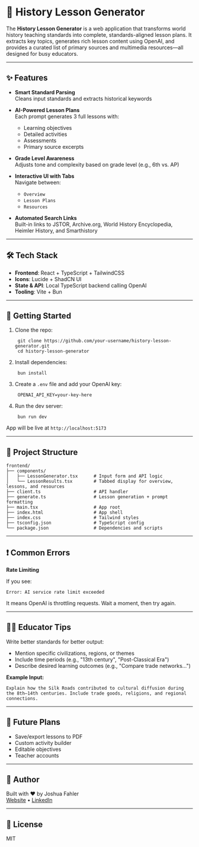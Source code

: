 # 📜 History Lesson Generator

The **History Lesson Generator** is a web application that transforms world history teaching standards into complete, standards-aligned lesson plans. It extracts key topics, generates rich lesson content using OpenAI, and provides a curated list of primary sources and multimedia resources—all designed for busy educators.

---

## ✨ Features

- **Smart Standard Parsing**  
  Cleans input standards and extracts historical keywords

- **AI-Powered Lesson Plans**  
  Each prompt generates 3 full lessons with:
  - Learning objectives
  - Detailed activities
  - Assessments
  - Primary source excerpts

- **Grade Level Awareness**  
  Adjusts tone and complexity based on grade level (e.g., 6th vs. AP)

- **Interactive UI with Tabs**  
  Navigate between:
  - `Overview`
  - `Lesson Plans`
  - `Resources`

- **Automated Search Links**  
  Built-in links to JSTOR, Archive.org, World History Encyclopedia, Heimler History, and Smarthistory

---

## 🛠️ Tech Stack

- **Frontend**: React + TypeScript + TailwindCSS
- **Icons**: Lucide + ShadCN UI
- **State & API**: Local TypeScript backend calling OpenAI
- **Tooling**: Vite + Bun

---

## 🚀 Getting Started

1. Clone the repo:
    
        git clone https://github.com/your-username/history-lesson-generator.git
        cd history-lesson-generator

2. Install dependencies:

        bun install

3. Create a `.env` file and add your OpenAI key:

        OPENAI_API_KEY=your-key-here

4. Run the dev server:

        bun run dev

App will be live at `http://localhost:5173`

---

## 🧠 Project Structure

    frontend/
    ├── components/
    │   ├── LessonGenerator.tsx      # Input form and API logic
    │   └── LessonResults.tsx        # Tabbed display for overview, lessons, and resources
    ├── client.ts                    # API handler
    ├── generate.ts                  # Lesson generation + prompt formatting
    ├── main.tsx                     # App root
    ├── index.html                   # App shell
    ├── index.css                    # Tailwind styles
    ├── tsconfig.json                # TypeScript config
    └── package.json                 # Dependencies and scripts

---

## ❗ Common Errors

**Rate Limiting**

If you see:

    Error: AI service rate limit exceeded

It means OpenAI is throttling requests. Wait a moment, then try again.

---

## 🧑‍🏫 Educator Tips

Write better standards for better output:

- Mention specific civilizations, regions, or themes
- Include time periods (e.g., "13th century", "Post-Classical Era")
- Describe desired learning outcomes (e.g., "Compare trade networks...")

**Example Input:**

    Explain how the Silk Roads contributed to cultural diffusion during the 8th–14th centuries. Include trade goods, religions, and regional connections.

---

## 📌 Future Plans

- Save/export lessons to PDF
- Custom activity builder
- Editable objectives
- Teacher accounts

---

## 👤 Author

Built with ❤️ by Joshua Fahler  
[Website](https://joshfahler.com) • [LinkedIn](https://linkedin.com/in/jfahler)

---

## 📄 License

MIT
